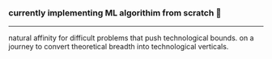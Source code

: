 <h3>currently implementing ML algorithim from scratch 🔨</h3>
<hr></hr>
natural affinity for difficult problems that push technological bounds. on a journey to convert theoretical breadth into technological verticals. 
